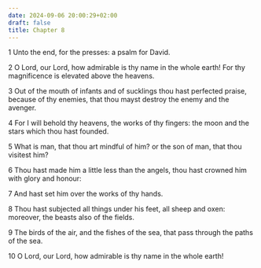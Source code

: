 ```yaml
---
date: 2024-09-06 20:00:29+02:00
draft: false
title: Chapter 8
---
```




1 Unto the end, for the presses: a psalm for David.

2 O Lord, our Lord, how admirable is thy name in the whole earth! For thy magnificence is elevated above the heavens.

3 Out of the mouth of infants and of sucklings thou hast perfected praise, because of thy enemies, that thou mayst destroy the enemy and the avenger.

4 For I will behold thy heavens, the works of thy fingers: the moon and the stars which thou hast founded.

5 What is man, that thou art mindful of him? or the son of man, that thou visitest him?

6 Thou hast made him a little less than the angels, thou hast crowned him with glory and honour:

7 And hast set him over the works of thy hands.

8 Thou hast subjected all things under his feet, all sheep and oxen: moreover, the beasts also of the fields.

9 The birds of the air, and the fishes of the sea, that pass through the paths of the sea.

10 O Lord, our Lord, how admirable is thy name in the whole earth!

